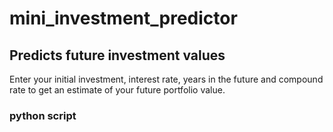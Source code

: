 # mini_investment_predictor
## Predicts future investment values

Enter your initial investment, interest rate, years in the future 
and compound rate to get an estimate of your future portfolio value.

### python script

